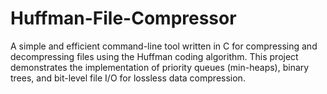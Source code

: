 # Huffman-File-Compressor
A simple and efficient command-line tool written in C for compressing and decompressing files using the Huffman coding algorithm. This project demonstrates the implementation of priority queues (min-heaps), binary trees, and bit-level file I/O for lossless data compression.
